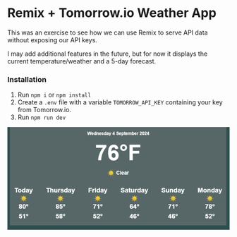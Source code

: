 # Remix + Tomorrow.io Weather App

This was an exercise to see how we can use Remix to serve API data without exposing our API keys.

I may add additional features in the future, but for now it displays the current temperature/weather and a 5-day forecast.

### Installation

1. Run `npm i` or `npm install`
2. Create a `.env` file with a variable `TOMORROW_API_KEY` containing your key from Tomorrow.io.
3. Run `npm run dev`

![Weather app preview image](image.png)
